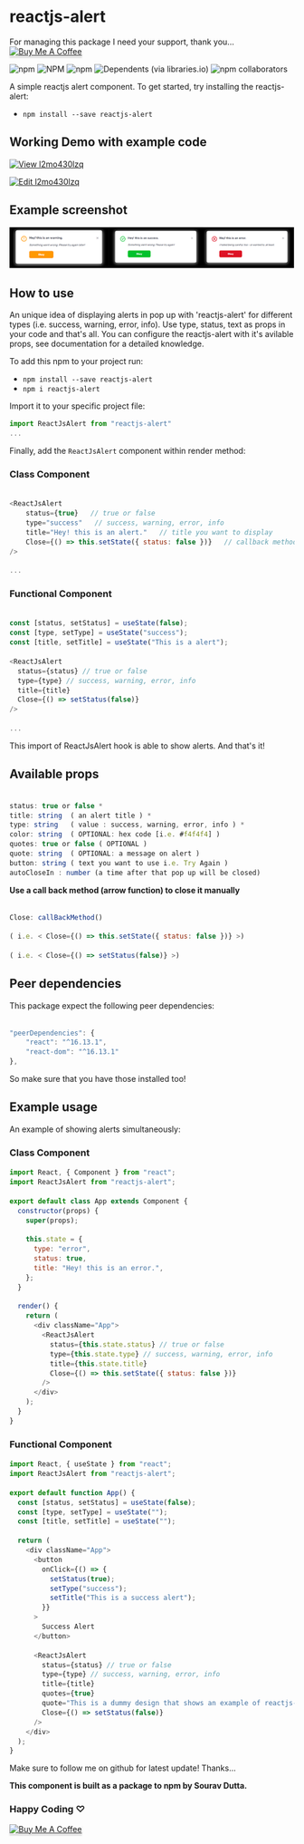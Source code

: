 # reactjs-alert

For managing this package I need your support, thank you... <br />
<a href="https://www.buymeacoffee.com/duttasourav" target="_blank"><img src="https://www.buymeacoffee.com/assets/img/custom_images/orange_img.png" alt="Buy Me A Coffee" style="height: 41px !important;width: 174px !important;box-shadow: 0px 3px 2px 0px rgba(190, 190, 190, 0.5) !important;-webkit-box-shadow: 0px 3px 2px 0px rgba(190, 190, 190, 0.5) !important;" ></a>

![npm](https://img.shields.io/npm/dt/reactjs-alert?style=flat-square) ![NPM](https://img.shields.io/npm/l/reactjs-alert?style=flat-square) ![npm](https://img.shields.io/npm/v/reactjs-alert?style=flat-square) ![Dependents (via libraries.io)](https://img.shields.io/github/stars/sourav-oss/reactjs-alert) ![npm collaborators](https://img.shields.io/twitter/url?style=social&url=https%3A%2F%2Ftwitter.com%2F_DuttaSourav)

A simple reactjs alert component.
To get started, try installing the reactjs-alert:

- `npm install --save reactjs-alert`

## Working Demo with example code

<!-- https://t1ur0h.csb.app/ -->

[![View l2mo430lzq](https://codesandbox.io/static/img/play-codesandbox.svg)](https://t1ur0h.csb.app/)

[![Edit l2mo430lzq](https://codesandbox.io/static/img/play-codesandbox.svg)](https://codesandbox.io/s/awesome-dirac-t1ur0h?file=/src/App.js)

## Example screenshot

![alt demo](./demo.png)

## How to use

An unique idea of displaying alerts in pop up with 'reactjs-alert' for different types (i.e. success, warning, error, info). Use type, status, text as props in your code and that's all. You can configure the reactjs-alert with it's avilable props, see documentation for a detailed knowledge.

To add this npm to your project run:

- `npm install --save reactjs-alert`
- `npm i reactjs-alert`

Import it to your specific project file:

```js
import ReactJsAlert from "reactjs-alert"
...
```

Finally, add the `ReactJsAlert` component within render method:

### Class Component

```js

<ReactJsAlert
    status={true}   // true or false
    type="success"   // success, warning, error, info
    title="Hey! this is an alert."   // title you want to display
    Close={() => this.setState({ status: false })}   // callback method for hide
/>

...
```

### Functional Component

```js

const [status, setStatus] = useState(false);
const [type, setType] = useState("success");
const [title, setTitle] = useState("This is a alert");

<ReactJsAlert
  status={status} // true or false
  type={type} // success, warning, error, info
  title={title}
  Close={() => setStatus(false)}
/>

...
```

This import of ReactJsAlert hook is able to show alerts.
And that's it!

## Available props

```js

status: true or false *
title: string  ( an alert title ) *
type: string   ( value : success, warning, error, info ) *
color: string  ( OPTIONAL: hex code [i.e. #f4f4f4] )
quotes: true or false ( OPTIONAL )
quote: string  ( OPTIONAL: a message on alert )
button: string ( text you want to use i.e. Try Again )
autoCloseIn : number (a time after that pop up will be closed)
```

**Use a call back method (arrow function) to close it manually**

```js

Close: callBackMethod()

( i.e. < Close={() => this.setState({ status: false })} >)

( i.e. < Close={() => setStatus(false)} >)

```

## Peer dependencies

This package expect the following peer dependencies:

```js

"peerDependencies": {
    "react": "^16.13.1",
    "react-dom": "^16.13.1"
},

```

So make sure that you have those installed too!

## Example usage

An example of showing alerts simultaneously:

### Class Component

```js
import React, { Component } from "react";
import ReactJsAlert from "reactjs-alert";

export default class App extends Component {
  constructor(props) {
    super(props);

    this.state = {
      type: "error",
      status: true,
      title: "Hey! this is an error.",
    };
  }

  render() {
    return (
      <div className="App">
        <ReactJsAlert
          status={this.state.status} // true or false
          type={this.state.type} // success, warning, error, info
          title={this.state.title}
          Close={() => this.setState({ status: false })}
        />
      </div>
    );
  }
}
```

### Functional Component

```js
import React, { useState } from "react";
import ReactJsAlert from "reactjs-alert";

export default function App() {
  const [status, setStatus] = useState(false);
  const [type, setType] = useState("");
  const [title, setTitle] = useState("");

  return (
    <div className="App">
      <button
        onClick={() => {
          setStatus(true);
          setType("success");
          setTitle("This is a success alert");
        }}
      >
        Success Alert
      </button>

      <ReactJsAlert
        status={status} // true or false
        type={type} // success, warning, error, info
        title={title}
        quotes={true}
        quote="This is a dummy design that shows an example of reactjs-alert"
        Close={() => setStatus(false)}
      />
    </div>
  );
}
```

Make sure to follow me on github for latest update! Thanks...

**This component is built as a package to npm by Sourav Dutta.**

### Happy Coding ♡

<a href="https://www.buymeacoffee.com/duttasourav" target="_blank"><img src="https://www.buymeacoffee.com/assets/img/custom_images/orange_img.png" alt="Buy Me A Coffee" style="height: 41px !important;width: 174px !important;box-shadow: 0px 3px 2px 0px rgba(190, 190, 190, 0.5) !important;-webkit-box-shadow: 0px 3px 2px 0px rgba(190, 190, 190, 0.5) !important;" ></a>
